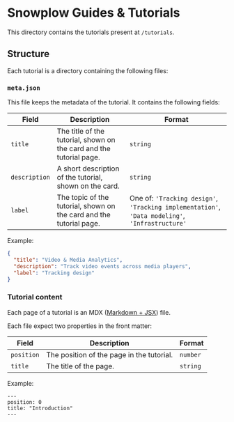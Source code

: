
# Snowplow Guides & Tutorials

This directory contains the tutorials present at `/tutorials`.

## Structure

Each tutorial is a directory containing the following files:

### `meta.json`

This file keeps the metadata of the tutorial. It contains the following fields:

| Field        | Description                                                        |Format|
|--------------|--------------------------------------------------------------------|-|
| `title`      | The title of the tutorial, shown on the card and the tutorial page. |`string`|
| `description`| A short description of the tutorial, shown on the card.             |`string`|
| `label`      | The topic of the tutorial, shown on the card  and the tutorial page.                      | One of: `'Tracking design'`, `'Tracking implementation'`, `'Data modeling'`, `'Infrastructure'`|

Example:

```json
{
  "title": "Video & Media Analytics",
  "description": "Track video events across media players",
  "label": "Tracking design"
}
```

### Tutorial content

Each page of a tutorial is an MDX ([Markdown + JSX](https://docusaurus.io/docs/markdown-features/react)) file.

Each file expect two properties in the front matter:

| Field        | Description                                                        |Format|
|--------------|--------------------------------------------------------------------|-|
| `position`   | The position of the page in the tutorial.                          |`number`|
| `title`      | The title of the page. | `string`|

Example:

```mdx
---
position: 0
title: "Introduction"
---
```
